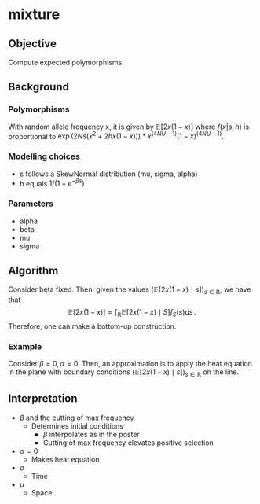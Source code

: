 # mixture

## Objective

Compute expected polymorphisms.

## Background

### Polymorphisms
With random allele frequency x, it is given by $\mathbb{E}[2 x (1 - x)]$ where $f(x | s, h)$ is proportional to $\exp(2Ns(x^2 + 2hx(1-x))) * x^{(4NU-1)} (1-x)^{(4NU-1)}$. 

### Modelling choices

- s follows a SkewNormal distribution (mu, sigma, alpha)
- h equals $1 / (1 + e^{-\beta s})$  

### Parameters

- alpha
- beta
- mu
- sigma

## Algorithm

Consider beta fixed. Then, given the values $(\mathbb{E}[2 x (1 - x) \mid s])_{s \in \mathbb{R}}$, we have that
$$
\mathbb{E}[2 x (1 - x)] = \int_{\mathbb{R}} \mathbb{E}[2 x (1 - x) \mid S] f_S(s) ds \,.
$$
Therefore, one can make a bottom-up construction.

### Example

Consider $\beta = 0, \alpha = 0$. Then, an approximation is to apply the heat equation in the plane with boundary conditions $(\mathbb{E}[2 x (1 - x) \mid s])_{s \in \mathbb{R}}$ on the line.

## Interpretation

- $\beta$ and the cutting of max frequency
  - Determines initial conditions
    - $\beta$ interpolates as in the poster
    - Cutting of max frequency elevates positive selection
- $\alpha = 0$
  - Makes heat equation
- $\sigma$
  - Time
- $\mu$
  - Space  